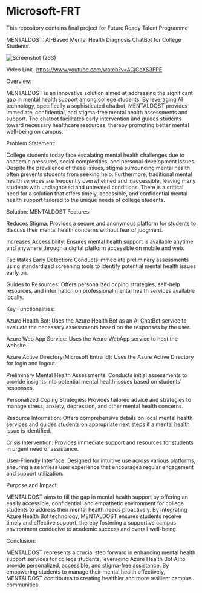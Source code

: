 # Microsoft-FRT
This repository contains final project for Future Ready Talent Programme

MENTALDOST: AI-Based Mental Health Diagnosis ChatBot for College Students.


![Screenshot (263)](https://github.com/shreyaskar03/Microsoft-FRT/assets/139859403/b5e6261d-567c-4003-81dd-9b6fe6b56f97)


Video Link- https://www.youtube.com/watch?v=ACjCeXS3FPE

Overview:

MENTALDOST is an innovative solution aimed at addressing the significant gap in mental health support among college students. By leveraging AI technology, specifically a sophisticated chatbot, MENTALDOST provides immediate, confidential, and stigma-free mental health assessments and support. The chatbot facilitates early intervention and guides students toward necessary healthcare resources, thereby promoting better mental well-being on campus.

Problem Statement:

College students today face escalating mental health challenges due to academic pressures, social complexities, and personal development issues. Despite the prevalence of these issues, stigma surrounding mental health often prevents students from seeking help. Furthermore, traditional mental health services are frequently overwhelmed and inaccessible, leaving many students with undiagnosed and untreated conditions. There is a critical need for a solution that offers timely, accessible, and confidential mental health support tailored to the unique needs of college students.

Solution: MENTALDOST Features

Reduces Stigma: Provides a secure and anonymous platform for students to discuss their mental health concerns without fear of judgment.

Increases Accessibility: Ensures mental health support is available anytime and anywhere through a digital platform accessible on mobile and web.

Facilitates Early Detection: Conducts immediate preliminary assessments using standardized screening tools to identify potential mental health issues early on.

Guides to Resources: Offers personalized coping strategies, self-help resources, and information on professional mental health services available locally.

Key Functionalities:

Azure Health Bot: Uses the Azure Health Bot as an AI ChatBot service to evaluate the necessary assessments based on the responses by the user.

Azure Web App Service: Uses the Azure WebApp service to host the website.

Azure Active Directory(Microsoft Entra Id): Uses the Azure Active Directory for login and logout.

Preliminary Mental Health Assessments: Conducts initial assessments to provide insights into potential mental health issues based on students' responses.

Personalized Coping Strategies: Provides tailored advice and strategies to manage stress, anxiety, depression, and other mental health concerns.

Resource Information: Offers comprehensive details on local mental health services and guides students on appropriate next steps if a mental health issue is identified.

Crisis Intervention: Provides immediate support and resources for students in urgent need of assistance.

User-Friendly Interface: Designed for intuitive use across various platforms, ensuring a seamless user experience that encourages regular engagement and support utilization.

Purpose and Impact:

MENTALDOST aims to fill the gap in mental health support by offering an easily accessible, confidential, and empathetic environment for college students to address their mental health needs proactively. By integrating Azure Health Bot technology, MENTALDOST ensures students receive timely and effective support, thereby fostering a supportive campus environment conducive to academic success and overall well-being.

Conclusion:

MENTALDOST represents a crucial step forward in enhancing mental health support services for college students, leveraging  Azure Health Bot AI to provide personalized, accessible, and stigma-free assistance. By empowering students to manage their mental health effectively, MENTALDOST contributes to creating healthier and more resilient campus communities.
